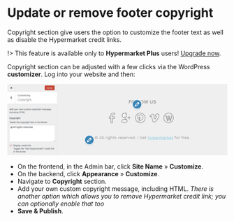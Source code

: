# Update or remove footer copyright

Copyright section give users the option to customize the footer text as well as disable the Hypermarket credit links.

!> This feature is available only to **Hypermarket Plus** users! [Upgrade now](https://www.mypreview.one).

Copyright section can be adjusted with a few clicks via the WordPress **customizer**. Log into your website and then:

![Remove footer copyright](img/hypermarket-copyright-removal.png)

* On the frontend, in the Admin bar, click **Site Name** » **Customize**.
* On the backend, click **Appearance** » **Customize**.
* Navigate to **Copyright** section.
* Add your own custom copyright message, including HTML.
*There is another option which allows you to remove Hypermarket credit link; you can optionally enable that too*
* **Save & Publish**.

